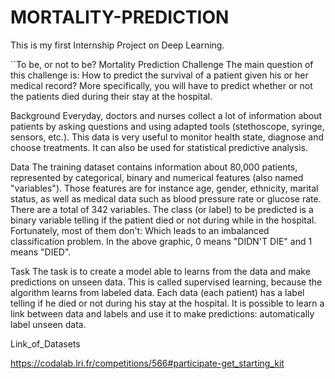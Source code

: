 # MORTALITY-PREDICTION
This is my first Internship Project on Deep Learning. 

``To be, or not to be? Mortality Prediction Challenge
The main question of this challenge is: How to predict the survival of a patient given his or her medical record? More specifically, you will have to predict whether or not the patients died during their stay at the hospital.

Background
Everyday, doctors and nurses collect a lot of information about patients by asking questions and using adapted tools (stethoscope, syringe, sensors, etc.). This data is very useful to monitor health state, diagnose and choose treatments.
It can also be used for statistical predictive analysis.

Data
The training dataset contains information about 80,000 patients, represented by categorical, binary and numerical features (also named "variables"). Those features are for instance age, gender, ethnicity, marital status, as well as medical data such as blood pressure rate or glucose rate. There are a total of 342 variables.
The class (or label) to be predicted is a binary variable telling if the patient died or not during while in the hospital. Fortunately, most of them don't:
Which leads to an imbalanced classification problem. In the above graphic, 0 means "DIDN'T DIE" and 1 means "DIED".

Task
The task is to create a model able to learns from the data and make predictions on unseen data. This is called supervised learning, because the algorithm learns from labeled data. Each data (each patient) has a label telling if he died or not during his stay at the hospital. It is possible to learn a link between data and labels and use it to make predictions: automatically label unseen data.

 Link_of_Datasets

https://codalab.lri.fr/competitions/566#participate-get_starting_kit




